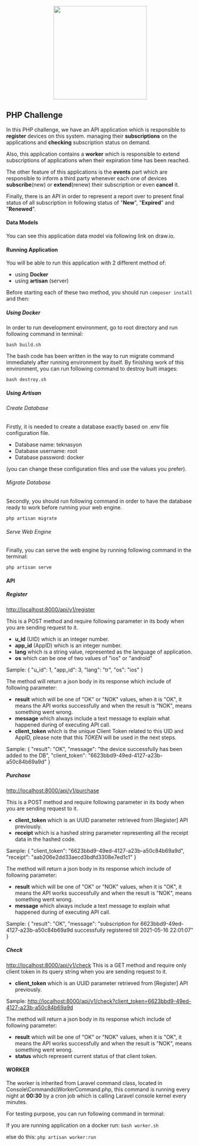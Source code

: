 <p align="center">
    <a href="https://teknasyon.com" target="_blank">
        <img src="https://teknasyon.com/content/assets/img/logo/teknasyon-logo@2x.png" width="250">
    </a>
</p>

## PHP Challenge

In this PHP challenge, we have an API application which is responsible to **register** devices on this system. managing their **subscriptions** on the applications and **checking** subscription status on demand. 

Also, this application contains a **worker** which is responsible to extend subscriptions of applications when their expiration time has been reached.

The other feature of this applications is the **events** part which are responsible to inform a third party whenever each one of devices **subscribe**(new) or **extend**(renew) their subscription or even **cancel** it.

Finally, there is an API in order to represent a report over to present final status of all subscription in following status of "**New**", "**Expired**" and "**Renewed**".

#### Data Models
You can see this application data model via following link on draw.io.

#### Running Application
You will be able to run this application with 2 different method of:
- using **Docker**
- using **artisan** (server)

Before starting each of these two method, you should run ``composer install`` and then:

##### Using Docker
In order to run development environment, go to root directory and run following command in terminal:

``bash build.sh``

The bash code has been written in the way to run migrate command immediately after running environment by itself. By finishing work of this environment, you can run following command to destroy built images:

``bash destroy.sh`` 

##### Using Artisan
###### Create Database
Firstly, it is needed to create a database exactly based on .env file configuration file.
- Database name: teknasyon
- Database username: root
- Database password: docker

(you can change these configuration files and use the values you prefer).

###### Migrate Database
Secondly, you should run following command in order to have the database ready to work before running your web engine.

``php artisan migrate``


###### Serve Web Engine
Finally, you can serve the web engine by running following command in the terminal:

``php artisan serve``

#### API 
##### Register
[http://localhost:8000/api/v1/register](http://localhost:8000/api/v1/register)

This is a POST method and require following parameter in its body when you are sending request to it.
- **u_id** (UID) which is an integer number.
- **app_id** (AppID) which is an integer number.
- **lang** which is a  string value, represented as the language of application.
- **os** which can be one of two values of "ios" or "android"

Sample:
{
    "u_id": 1,
    "app_id": 3,
    "lang": "tr",
    "os": "ios"
}

The method will return a json body in its response which include of following parameter:
- **result** which will be one of "OK" or "NOK" values, when  it  is "OK", it means the API works successfully and when the result is "NOK", means something went wrong.
- **message** which always include a text message to explain what happened during of executing API call.
- **client_token** which is the unique Client Token related to this UID and AppID, please note that this *TOKEN* will be used in the next steps.

Sample: 
{
    "result": "OK",
    "message": "the device successfully has been added to the DB",
    "client_token": "6623bbd9-49ed-4127-a23b-a50c84b69a9d"
}

##### Purchase
[http://localhost:8000/api/v1/purchase](http://localhost:8000/api/v1/purchase)

This is a POST method and require following parameter in its body when you are sending request to it.
- **client_token** which is an UUID parameter retrieved from [Register] API previously.
- **receipt** which is a hashed string parameter representing all the receipt data in the hashed code.

Sample:
{
    "client_token": "6623bbd9-49ed-4127-a23b-a50c84b69a9d",
    "receipt": "aab206e2dd33aecd3bdfd3308e7ed1c1"
}


The method will return a json body in its response which include of following parameter:
- **result** which will be one of "OK" or "NOK" values, when  it  is "OK", it means the API works successfully and when the result is "NOK", means something went wrong.
- **message** which always include a text message to explain what happened during of executing API call.

Sample: 
{
    "result": "OK",
    "message": "subscription for 6623bbd9-49ed-4127-a23b-a50c84b69a9d successfully registered till 2021-05-16 22:01:07"
}

##### Check
[http://localhost:8000/api/v1/check](http://localhost:8000/api/v1/check)
This is a GET method and require only client token in its query string when you are sending request to it.
- **client_token** which is an UUID parameter retrieved from [Register] API previously.

Sample:
[http://localhost:8000/api/v1/check?client_token=6623bbd9-49ed-4127-a23b-a50c84b69a9d](http://localhost:8000/api/v1/check?client_token=6623bbd9-49ed-4127-a23b-a50c84b69a9d)

The method will return a json body in its response which include of following parameter:
- **result** which will be one of "OK" or "NOK" values, when  it  is "OK", it means the API works successfully and when the result is "NOK", means something went wrong.
- **status** which represent current status of that client token.

#### WORKER
The worker is inherited from Laravel command class, located in Console\Commands\WorkerCommand.php, this command is running every night at **00:30** by a cron job which is calling Laravel console kernel every minutes.

For testing purpose, you can run following command in terminal:

If you are running application on a docker run:
``bash worker.sh``

else do this:
``php artisan worker:run``

